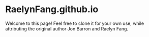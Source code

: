 # RaelynFang.github.io
Welcome to this page!
Feel free to clone it for your own use, while attributing the original author Jon Barron and Raelyn Fang.